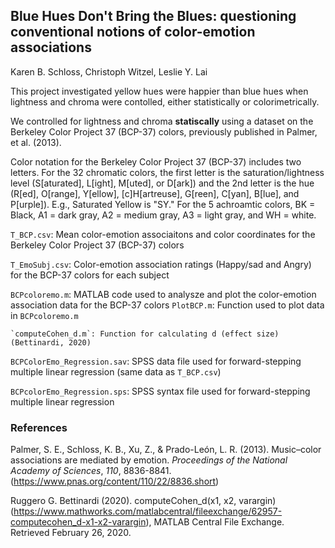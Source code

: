 ## Blue Hues Don't Bring the Blues: questioning conventional notions of color-emotion associations
Karen B. Schloss, Christoph Witzel, Leslie Y. Lai

This project investigated yellow hues were happier than blue hues when lightness and chroma were contolled, either statistically or colorimetrically. 

We controlled for lightness and chroma **statiscally** using a dataset on the Berkeley Color Project 37 (BCP-37) colors, previously published in Palmer, et al. (2013).



Color notation for the Berkeley Color Project 37 (BCP-37) includes two letters. For the 32 chromatic colors, the first letter is the saturation/lightness level (S[aturated], L[ight], M[uted], or D[ark]) and the 2nd letter is the hue (R[ed], O[range], Y[ellow], [c]H[artreuse], G[reen], C[yan], B[lue], and P[urple]). E.g., Saturated Yellow is "SY." For the 5 achroamtic colors, BK = Black, A1 = dark gray, A2 = medium gray, A3 = light gray, and WH = white.
        
        
`T_BCP.csv`: Mean color-emotion associaitons and color coordinates for the Berkeley Color Project 37 (BCP-37) colors

`T_EmoSubj.csv`: Color-emotion association ratings (Happy/sad and Angry) for the BCP-37 colors for each subject

`BCPcoloremo.m`: MATLAB code used to analysze and plot the color-emotion association data for the BCP-37 colors
	`PlotBCP.m`: Function used to plot data in `BCPcoloremo.m` 

	`computeCohen_d.m`: Function for calculating d (effect size)  (Bettinardi, 2020)


`BCPColorEmo_Regression.sav`: SPSS data file used for forward-stepping multiple linear regression (same data as `T_BCP.csv`)

`BCPcolorEmo_Regression.sps`: SPSS syntax file used for forward-stepping multiple linear regression 

### References
Palmer, S. E., Schloss, K. B., Xu, Z., & Prado-León, L. R. (2013). Music–color associations are mediated by emotion. _Proceedings of the National Academy of Sciences_, _110_, 8836-8841. (https://www.pnas.org/content/110/22/8836.short)

Ruggero G. Bettinardi (2020). computeCohen_d(x1, x2, varargin) (https://www.mathworks.com/matlabcentral/fileexchange/62957-computecohen_d-x1-x2-varargin), MATLAB Central File Exchange. Retrieved February 26, 2020.

